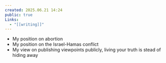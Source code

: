 ```yaml
---
created: 2025.06.21 14:24
public: true
Links:
  - "[[writing]]"
---
```

- My position on abortion
- My position on the Israel-Hamas conflict
- My view on publishing viewpoints publicly, living your truth is stead of hiding away